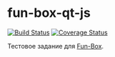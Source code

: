 # fun-box-qt-js

[![Build Status](https://img.shields.io/travis/ezze/fun-box-qt-js/master.svg)](https://travis-ci.org/ezze/fun-box-qt-js)
[![Coverage Status](https://img.shields.io/coveralls/github/ezze/fun-box-qt-js/master.svg)](https://coveralls.io/github/ezze/fun-box-qt-js?branch=master)

Тестовое задание для [Fun-Box](https://fun-box.ru).

